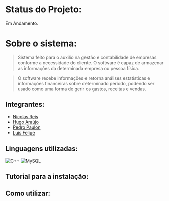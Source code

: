 # Status do Projeto:
 Em Andamento.

# Sobre o sistema:
> Sistema feito para o auxilio na gestão e contabilidade de empresas conforme a necessidade do cliente. O software é capaz de armazenar as informações da determinada empresa ou pessoa física.

>O software recebe informações e retorna análises estatísticas e informações financeiras sobre determinado período, podendo ser usado como uma forma de gerir os gastos, receitas  e vendas.
## Integrantes:
- [Nicolas Reis](https://github.com/nicolasreisdev)
- [Hugo Araújo]()
- [Pedro Paulon]()
- [Luis Felipe]()
## Linguagens utilizadas:
 ![C++](https://img.shields.io/badge/C%2B%2B-00599C?style=for-the-badge&logo=c%2B%2B&logoColor=white)
 ![MySQL](https://img.shields.io/badge/MySQL-00000F?style=for-the-badge&logo=mysql&logoColor=white)

## Tutorial para a instalação:


## Como utilizar:

##
